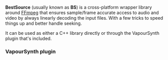 **BestSource** (usually known as **BS**) is a cross-platform wrapper library around [FFmpeg](http://ffmpeg.org)
that ensures sample/frame accurate access to audio and video by always linearly decoding the input files. With a few tricks to speed
things up and better handle seeking.

It can be used as either a C++ library directly or through the VapourSynth plugin that's included.

### VapourSynth plugin
